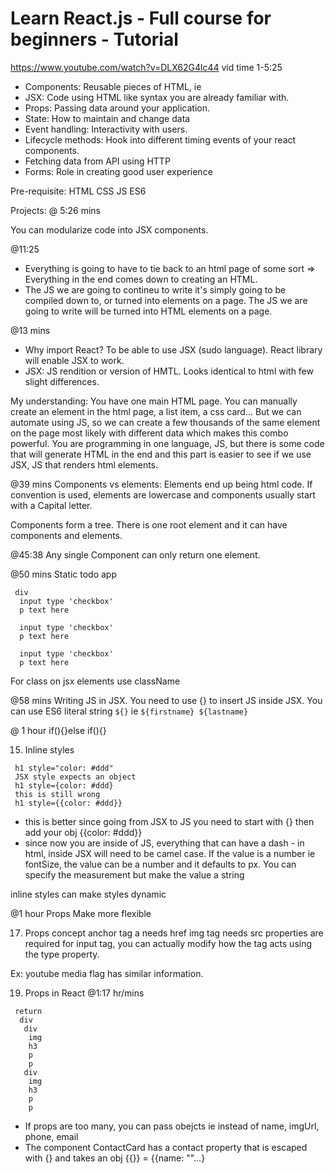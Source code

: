 # Learn React.js - Full course for beginners - Tutorial
https://www.youtube.com/watch?v=DLX62G4lc44
vid time 1-5:25
* Components: Reusable pieces of HTML, ie <MyComponent>
* JSX: Code using HTML like syntax you are already familiar with. 
* Props: Passing data around your application.
* State: How to maintain and change data
* Event handling: Interactivity with users.
* Lifecycle methods: Hook into different timing events of your react components.
* Fetching data from API using HTTP
* Forms: Role in creating good user experience

Pre-requisite:
HTML CSS JS ES6

Projects:
@ 5:26 mins

You can modularize code into JSX components.

@11:25 
* Everything is going to have to tie back to an html page of some sort => Everything in the end comes down to creating an HTML. 
* The JS we are going to contineu to write it's simply going to be compiled down to, or turned into elements on a page. The JS we are going to write will be turned into HTML elements on a page. 

@13 mins
* Why import React? To be able to use JSX (sudo language). React library will enable JSX to work.
* JSX: JS rendition or version of HMTL. Looks identical to html with few slight differences.

My understanding: You have one main HTML page. You can manually create an element in the html page, a list item, a css card... But we can automate using JS, so we can create a few thousands of the same element on the page most likely with different data which makes this combo powerful. You are programming in one language, JS, but there is some code that will generate HTML in the end and this part is easier to see if we use JSX, JS that renders html elements.

@39 mins
Components vs elements: Elements end up being html code. If convention is used, elements are lowercase and components usually start with a Capital letter.

Components form a tree. There is one root element and it can have components and elements.

@45:38
Any single Component can only return one element.

@50 mins
Static todo app

```func App
 div
  input type 'checkbox'
  p text here
  
  input type 'checkbox'
  p text here
  
  input type 'checkbox'
  p text here
```

For class on jsx elements use className 

@58 mins
Writing JS in JSX. You need to use {} to insert JS inside JSX.
You can use ES6 literal string `${}` ie `${firstname} ${lastname}`

@ 1 hour
if(){}else if(){}

15. Inline styles
``` regular html styles
 h1 style="color: #ddd"
 JSX style expects an object
 h1 style={color: #ddd}
 this is still wrong
 h1 style={{color: #ddd}}
 ```
* this is better since going from JSX to JS you need to start with {} then add your obj {{color: #ddd}}
* since now you are inside of JS, everything that can have a dash - in html, inside JSX will need to be camel case. If the value is a number ie fontSize, the value can be a number and it defaults to px. You can specify the measurement but make the value a string

inline styles can make styles dynamic

@1 hour Props
Make <TodoItem/> more flexible

17. Props concept
anchor tag a needs href
img tag needs src properties are required
for input tag, you can actually modify how the tag acts using the type property.

Ex: youtube media flag has similar information. 

19. Props in React
@1:17 hr/mins

```func App
 return
  div
   div
    img
    h3
    p
    p
   div
    img
    h3
    p
    p
```

* If props are too many, you can pass obejcts ie <ContactCard contact={{}} /> instead of name, imgUrl, phone, email
* The component ContactCard has a contact property that is escaped with {} and takes an obj {{}} = {{name: ""...}
